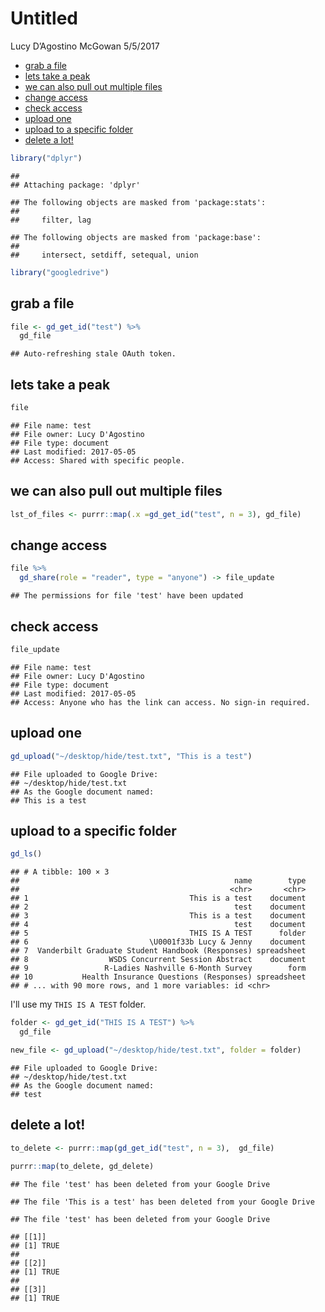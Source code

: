 Untitled
================
Lucy D’Agostino McGowan
5/5/2017

-   [grab a file](#grab-a-file)
-   [lets take a peak](#lets-take-a-peak)
-   [we can also pull out multiple files](#we-can-also-pull-out-multiple-files)
-   [change access](#change-access)
-   [check access](#check-access)
-   [upload one](#upload-one)
-   [upload to a specific folder](#upload-to-a-specific-folder)
-   [delete a lot!](#delete-a-lot)

``` r
library("dplyr")
```

    ## 
    ## Attaching package: 'dplyr'

    ## The following objects are masked from 'package:stats':
    ## 
    ##     filter, lag

    ## The following objects are masked from 'package:base':
    ## 
    ##     intersect, setdiff, setequal, union

``` r
library("googledrive")
```

grab a file
-----------

``` r
file <- gd_get_id("test") %>%
  gd_file
```

    ## Auto-refreshing stale OAuth token.

lets take a peak
----------------

``` r
file
```

    ## File name: test 
    ## File owner: Lucy D'Agostino 
    ## File type: document 
    ## Last modified: 2017-05-05 
    ## Access: Shared with specific people.

we can also pull out multiple files
-----------------------------------

``` r
lst_of_files <- purrr::map(.x =gd_get_id("test", n = 3), gd_file) 
```

change access
-------------

``` r
file %>%
  gd_share(role = "reader", type = "anyone") -> file_update
```

    ## The permissions for file 'test' have been updated

check access
------------

``` r
file_update
```

    ## File name: test 
    ## File owner: Lucy D'Agostino 
    ## File type: document 
    ## Last modified: 2017-05-05 
    ## Access: Anyone who has the link can access. No sign-in required.

upload one
----------

``` r
gd_upload("~/desktop/hide/test.txt", "This is a test")
```

    ## File uploaded to Google Drive: 
    ## ~/desktop/hide/test.txt 
    ## As the Google document named:
    ## This is a test

upload to a specific folder
---------------------------

``` r
gd_ls()
```

    ## # A tibble: 100 × 3
    ##                                                name        type
    ##                                               <chr>       <chr>
    ## 1                                    This is a test    document
    ## 2                                              test    document
    ## 3                                    This is a test    document
    ## 4                                              test    document
    ## 5                                    THIS IS A TEST      folder
    ## 6                           \U0001f33b Lucy & Jenny    document
    ## 7  Vanderbilt Graduate Student Handbook (Responses) spreadsheet
    ## 8                  WSDS Concurrent Session Abstract    document
    ## 9                 R-Ladies Nashville 6-Month Survey        form
    ## 10           Health Insurance Questions (Responses) spreadsheet
    ## # ... with 90 more rows, and 1 more variables: id <chr>

I'll use my `THIS IS A TEST` folder.

``` r
folder <- gd_get_id("THIS IS A TEST") %>%
  gd_file
```

``` r
new_file <- gd_upload("~/desktop/hide/test.txt", folder = folder)
```

    ## File uploaded to Google Drive: 
    ## ~/desktop/hide/test.txt 
    ## As the Google document named:
    ## test

delete a lot!
-------------

``` r
to_delete <- purrr::map(gd_get_id("test", n = 3),  gd_file)
 
purrr::map(to_delete, gd_delete)
```

    ## The file 'test' has been deleted from your Google Drive

    ## The file 'This is a test' has been deleted from your Google Drive

    ## The file 'test' has been deleted from your Google Drive

    ## [[1]]
    ## [1] TRUE
    ## 
    ## [[2]]
    ## [1] TRUE
    ## 
    ## [[3]]
    ## [1] TRUE
